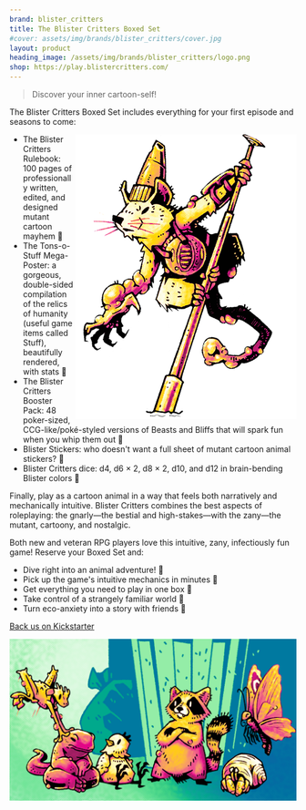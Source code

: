 ```yaml
---
brand: blister_critters
title: The Blister Critters Boxed Set
#cover: assets/img/brands/blister_critters/cover.jpg
layout: product
heading_image: /assets/img/brands/blister_critters/logo.png
shop: https://play.blistercritters.com/
---
```


> Discover your inner cartoon-self!

The Blister Critters Boxed Set includes everything for your first episode and seasons to come:


<img src="/assets/img/brands/blister_critters/moue-revered.png" style="float:right" />


- The Blister Critters Rulebook: 100 pages of professionally written, edited, and designed mutant cartoon mayhem 🐢
- The Tons-o-Stuff Mega-Poster: a gorgeous, double-sided compilation of the relics of humanity (useful game items called Stuff), beautifully rendered, with stats 🐓 
- The Blister Critters Booster Pack: 48 poker-sized, CCG-like/poké-styled versions of Beasts and Bliffs that will spark fun when you whip them out 🦀 
- Blister Stickers: who doesn't want a full sheet of mutant cartoon animal stickers? 🦨
- Blister Critters dice: d4, d6 × 2, d8 × 2, d10, and d12 in brain-bending Blister colors 🐞 


Finally, play as a cartoon animal in a way that feels both narratively and mechanically intuitive. Blister Critters combines the best aspects of roleplaying: the gnarly—the bestial and high-stakes—with the zany—the mutant, cartoony, and nostalgic.


Both new and veteran RPG players love this intuitive, zany, infectiously fun game! Reserve your Boxed Set and:

- Dive right into an animal adventure! 🐴 
- Pick up the game's intuitive mechanics in minutes 🐷 
- Get everything you need to play in one box 🐼 
- Take control of a strangely familiar world 🐸 
- Turn eco-anxiety into a story with friends 🐯 

<a href="http://blistercritters.com/" class="external kickstarter">Back us on Kickstarter</a>

![critter line-up](/assets/img/brands/blister_critters/critter-line-up.png)